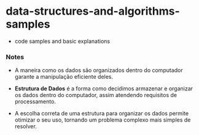 # data-structures-and-algorithms-samples

* code samples and basic explanations

### Notes

* A maneira como os dados são organizados dentro do computador garante a manipulação eficiente deles.

* **Estrutura de Dados** é a forma como decidimos armazenar e organizar os dados dentro do computador, assim atendendo requisitos de processamento.

* A escolha correta de uma estrutura para organizar os dados permite otimizar o seu uso, tornando um problema complexo mais simples de resolver.

